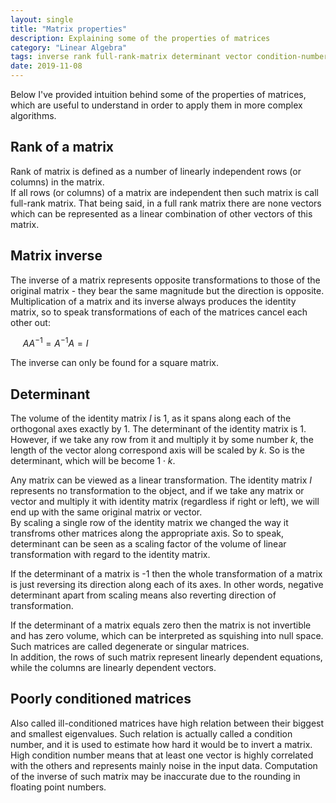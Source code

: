 ```yaml
---
layout: single
title: "Matrix properties"
description: Explaining some of the properties of matrices
category: "Linear Algebra"
tags: inverse rank full-rank-matrix determinant vector condition-number ill-conditioned-matrix
date: 2019-11-08
---
```

 
Below I've provided intuition behind some of the properties of matrices, which are useful to understand in order to apply them in more complex algorithms.  
 
## Rank of a matrix
 
Rank of matrix is defined as a number of linearly independent rows (or columns) in the matrix.<br>
If all rows (or columns) of a matrix are independent then such matrix is call full-rank matrix. That being said, in a full rank matrix there are none vectors which can be represented as a linear combination of other vectors of this matrix.
 
## Matrix inverse
 
The inverse of a matrix represents opposite transformations to those of the original matrix - they bear the same magnitude but the direction is opposite. Multiplication of a matrix and its inverse always produces the identity matrix, so to speak transformations of each of the matrices cancel each other out:
 
&nbsp;&nbsp;&nbsp;&nbsp;
$AA^{-1} = A^{-1}A = I$
 
The inverse can only be found for a square matrix.  
 
## Determinant
 
The volume of the identity matrix $I$ is 1, as it spans along each of the orthogonal axes exactly by 1. The determinant of the identity matrix is 1. However, if we take any row from it and multiply it by some number $k$, the length of the vector along correspond axis will be scaled by $k$. So is the determinant, which will be become $1 \cdot k$.
 
Any matrix can be viewed as a linear transformation. The identity matrix $I$ represents no transformation to the object, and if we take any matrix or vector and multiply it with identity matrix (regardless if right or left), we will end up with the same original matrix or vector. <br>
By scaling a single row of the identity matrix we changed the way it transfroms other matrices along the appropriate axis. So to speak, determinant can be seen as a scaling factor of the volume of linear transformation with regard to the identity matrix.  
 
If the determinant of a matrix is -1 then the whole transformation of a matrix is just reversing its direction along each of its axes. In other words, negative determinant apart from scaling means also reverting direction of transformation.
 
If the determinant of a matrix equals zero then the matrix is not invertible and has zero volume, which can be interpreted as squishing into null space. Such matrices are called degenerate or singular matrices.<br>
In addition, the rows of such matrix represent linearly dependent equations, while the columns are linearly dependent vectors.

## Poorly conditioned matrices
 
Also called ill-conditioned matrices have high relation between their biggest and smallest eigenvalues. Such relation is actually called a condition number, and it is used to estimate how hard it would be to invert a matrix. High condition number means that at least one vector is highly correlated with the others and represents mainly noise in the input data. Computation of the inverse of such matrix may be inaccurate due to the rounding in floating point numbers. 